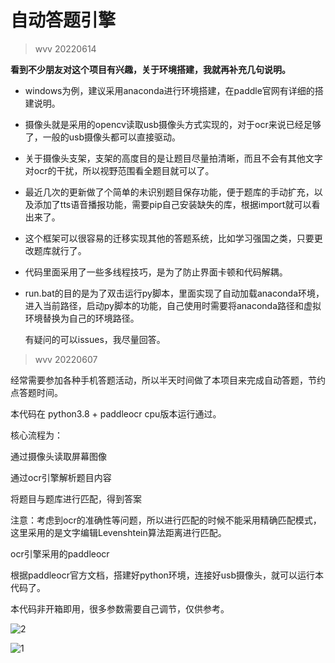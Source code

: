 # 自动答题引擎

> wvv 20220614

**看到不少朋友对这个项目有兴趣，关于环境搭建，我就再补充几句说明。**

* windows为例，建议采用anaconda进行环境搭建，在paddle官网有详细的搭建说明。
- 摄像头就是采用的opencv读取usb摄像头方式实现的，对于ocr来说已经足够了，一般的usb摄像头都可以直接驱动。

- 关于摄像头支架，支架的高度目的是让题目尽量拍清晰，而且不会有其他文字对ocr的干扰，所以视野范围看全题目就可以了。

- 最近几次的更新做了个简单的未识别题目保存功能，便于题库的手动扩充，以及添加了tts语音播报功能，需要pip自己安装缺失的库，根据import就可以看出来了。

- 这个框架可以很容易的迁移实现其他的答题系统，比如学习强国之类，只要更改题库就行了。

- 代码里面采用了一些多线程技巧，是为了防止界面卡顿和代码解耦。

- run.bat的目的是为了双击运行py脚本，里面实现了自动加载anaconda环境，进入当前路径，启动py脚本的功能，自己使用时需要将anaconda路径和虚拟环境替换为自己的环境路径。
  
  有疑问的可以issues，我尽量回答。
  
  

> wvv 20220607

经常需要参加各种手机答题活动，所以半天时间做了本项目来完成自动答题，节约点答题时间。

本代码在 python3.8 + paddleocr cpu版本运行通过。

核心流程为：

通过摄像头读取屏幕图像

通过ocr引擎解析题目内容

将题目与题库进行匹配，得到答案

注意：考虑到ocr的准确性等问题，所以进行匹配的时候不能采用精确匹配模式，这里采用的是文字编辑Levenshtein算法距离进行匹配。

ocr引擎采用的paddleocr

根据paddleocr官方文档，搭建好python环境，连接好usb摄像头，就可以运行本代码了。

本代码非开箱即用，很多参数需要自己调节，仅供参考。

![2](./2.jpg)

![1](./1.jpg)